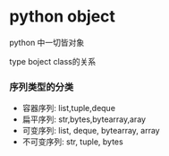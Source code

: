 # python object

python 中一切皆对象



type boject class的关系



### 序列类型的分类

- 容器序列: list,tuple,deque
- 扁平序列: str,bytes,bytearray,aray
- 可变序列: list, deque, bytearray, array
- 不可变序列: str, tuple, bytes